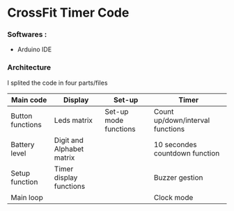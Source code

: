 # CrossFit Timer Code

### Softwares :
- Arduino IDE

### Architecture 
I splited the code in four parts/files

| Main code            | Display                   |Set-up                 | Timer                           | 
|----------------------|---------------------------|-----------------------|---------------------------------|
|Button functions      | Leds matrix               | Set-up mode functions | Count up/down/interval functions
|Battery level         | Digit and Alphabet matrix |                       | 10 secondes countdown function
|Setup function        | Timer display functions   |                       | Buzzer gestion
|Main loop             |                           |                       | Clock mode

